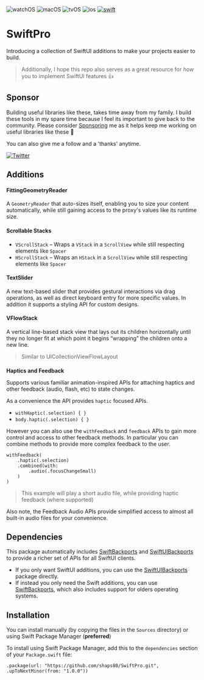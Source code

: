 ![watchOS](https://img.shields.io/badge/watchOS-DE1F51)
![macOS](https://img.shields.io/badge/macOS-EE751F)
![tvOS](https://img.shields.io/badge/tvOS-00B9BB)
![ios](https://img.shields.io/badge/iOS-0C62C7)
[![swift](https://img.shields.io/endpoint?url=https%3A%2F%2Fswiftpackageindex.com%2Fapi%2Fpackages%2Fshaps80%2FSwiftPro%2Fbadge%3Ftype%3Dswift-versions)](https://swiftpackageindex.com/shaps80/SwiftPro)

# SwiftPro

Introducing a collection of SwiftUI additions to make your projects easier to build.

> Additionally, I hope this repo also serves as a great resource for _how_ you to implement SwiftUI features 👍

## Sponsor

Building useful libraries like these, takes time away from my family. I build these tools in my spare time because I feel its important to give back to the community. Please consider [Sponsoring](https://github.com/sponsors/shaps80) me as it helps keep me working on useful libraries like these 😬

You can also give me a follow and a 'thanks' anytime.

[![Twitter](https://img.shields.io/badge/Twitter-@shaps-4AC71B)](http://twitter.com/shaps)

## Additions

#### FittingGeometryReader

A `GeometryReader` that auto-sizes itself, enabling you to size your content automatically, while still gaining access to the proxy's values like its runtime size.

#### Scrollable Stacks

- `VScrollStack` – Wraps a `VStack` in a `ScrollView` while still respecting elements like `Spacer`
- `HScrollStack` – Wraps an `HStack` in a `ScrollView` while still respecting elements like `Spacer`

#### TextSlider

A new text-based slider that provides gestural interactions via drag operations, as well as direct keyboard entry for more specific values. In addition it supports a styling API for custom designs.

#### VFlowStack

A vertical line-based stack view that lays out its children horizontally until they no longer fit at which point it begins “wrapping” the children onto a new line.

> Similar to UICollectionViewFlowLayout

####

__Haptics and Feedback__

Supports various familiar animation-inspired APIs for attaching haptics and other feedback (audio, flash, etc) to state changes.

As a convenience the API provides `haptic` focused APIs.

- `withHaptic(.selection) { }`
- `body.haptic(.selection) { }`

However you can also use the `withFeedback` and `feedback` APIs to gain more control and access to other feedback methods. In particular you can combine methods to provide more complex feedback to the user.

```
withFeedback(
    .haptic(.selection)
    .combined(with: 
        .audio(.focusChangeSmall)
    )
)
```

> This example will play a short audio file, while providing haptic feedback (where supported)

Also note, the Feedback Audio APIs provide simplified access to almost all built-in audio files for your convenience.

## Dependencies

This package automatically includes [SwiftBackports](https://github.com/shaps80/SwiftBackports) and [SwiftUIBackports](https://github.com/shaps80/SwiftUIBackports) to provide a richer set of APIs for all SwiftUI clients.

- If you only want SwiftUI additions, you can use the [SwiftUIBackports](https://github.com/shaps80/SwiftUIBackports) package directly.
- If instead you only need the Swift additions, you can use [SwiftBackports](https://github.com/shaps80/SwiftBackports), which also includes support for olders operating systems.

## Installation

You can install manually (by copying the files in the `Sources` directory) or using Swift Package Manager (**preferred**)

To install using Swift Package Manager, add this to the `dependencies` section of your `Package.swift` file:

`.package(url: "https://github.com/shaps80/SwiftPro.git", .upToNextMinor(from: "1.0.0"))`
